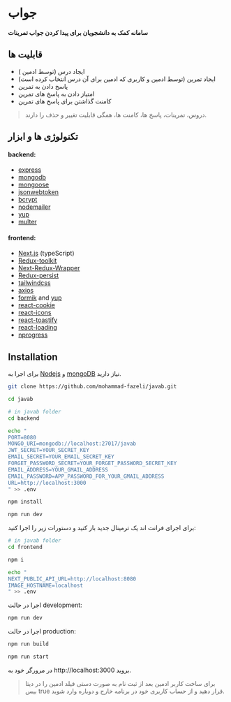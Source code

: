 # جواب

#### سامانه کمک به دانشجویان برای پیدا کردن جواب تمرینات

## قابلیت ها

- ایجاد درس (توسط ادمین )
- ایجاد تمرین (توسط ادمین و کاربری که ادمین برای آن درس انتخاب کرده است)
- پاسخ دادن به تمرین
- امتیاز دادن به پاسخ های تمرین
- کامنت گذاشتن برای پاسخ های تمرین

> دروس، تمرینات، پاسخ ها، کامنت ها، همگی قابلیت تغییر و حذف را دارند.

## تکنولوژی ها و ابزار

#### backend:

- [express](https://expressjs.com/)
- [mongodb](https://www.mongodb.com/)
- [mongoose](https://mongoosejs.com/)
- [jsonwebtoken](https://github.com/auth0/node-jsonwebtoken)
- [bcrypt](https://github.com/kelektiv/node.bcrypt.js)
- [nodemailer](https://nodemailer.com/)
- [yup](https://github.com/jquense/yup)
- [multer](https://github.com/expressjs/multer)

#### frontend:

- [Next.js](https://nextjs.org/) (typeScript)
- [Redux-toolkit](https://redux-toolkit.js.org/)
- [Next-Redux-Wrapper](https://github.com/kirill-konshin/next-redux-wrapper)
- [Redux-persist](https://redux-toolkit.js.org/)
- [tailwindcss](https://tailwindcss.com/)
- [axios](https://github.com/axios/axios)
- [formik](https://github.com/jaredpalmer/formik) and [yup](https://github.com/jquense/yup)
- [react-cookie](https://github.com/reactivestack/cookies)
- [react-icons](https://react-icons.netlify.com/)
- [react-toastify](https://github.com/fkhadra/react-toastify)
- [react-loading](https://github.com/fakiolinho/react-loading)
- [nprogress](https://github.com/rstacruz/nprogress)

## Installation

برای اجرا به [Nodejs](https://nodejs.org/) و [mongoDB](https://www.mongodb.com/) نیاز دارید.

```sh
git clone https://github.com/mohammad-fazeli/javab.git
```

```sh
cd javab
```

```sh
# in javab folder
cd backend
```

```sh
echo "
PORT=8080
MONGO_URI=mongodb://localhost:27017/javab
JWT_SECRET=YOUR_SECRET_KEY
EMAIL_SECRET=YOUR_EMAIL_SECRET_KEY
FORGET_PASSWORD_SECRET=YOUR_FORGET_PASSWORD_SECRET_KEY
EMAIL_ADDRESS=YOUR_GMAIL_ADDRESS
EMAIL_PASSWORD=APP_PASSWORD_FOR_YOUR_GMAIL_ADDRESS
URL=http://localhost:3000
" >> .env
```

```sh
npm install
```

```sh
npm run dev
```

برای اجرای فرانت اند یک ترمینال جدید باز کنید و دستورات زیر را اجرا کنید:

```sh
# in javab folder
cd frontend
```

```sh
npm i
```

```sh
echo "
NEXT_PUBLIC_API_URL=http://localhost:8080
IMAGE_HOSTNAME=localhost
" >> .env
```

اجرا در حالت development:

```sh
npm run dev
```

اجرا در حالت production:

```sh
npm run build
```

```sh
npm run start
```

در مرورگر خود به http://localhost:3000 بروید.

> برای ساخت کاربر ادمین بعد از ثبت نام به صورت دستی فیلد ادمین را در دیتا بیس true قرار دهید و از حساب کاربری خود در برنامه خارج و دوباره وارد شوید.

